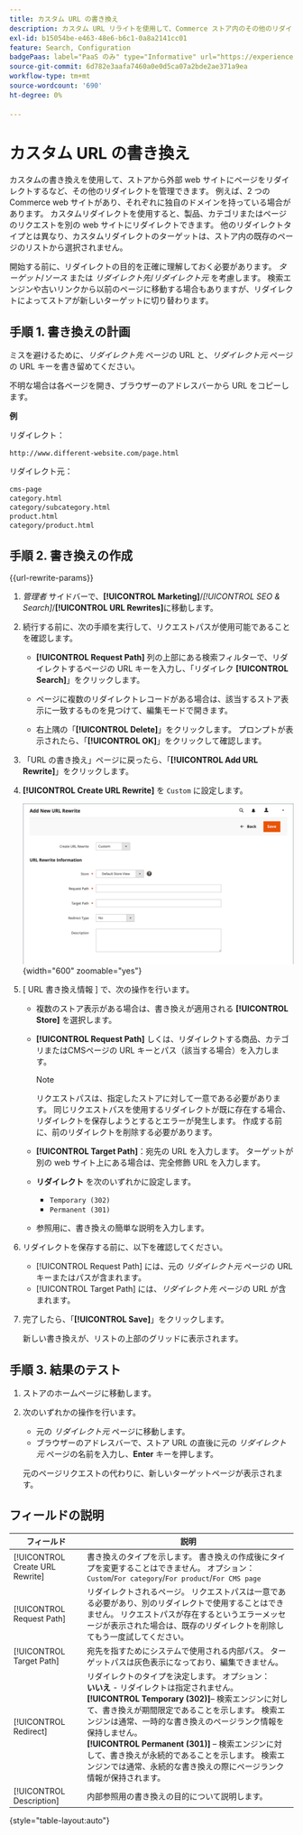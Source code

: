 ```yaml
---
title: カスタム URL の書き換え
description: カスタム URL リライトを使用して、Commerce ストア内のその他のリダイレクトを管理する方法について説明します。
exl-id: b15054be-e463-48e6-b6c1-0a8a2141cc01
feature: Search, Configuration
badgePaas: label="PaaS のみ" type="Informative" url="https://experienceleague.adobe.com/ja/docs/commerce/user-guides/product-solutions" tooltip="Adobe Commerce on Cloud プロジェクト（Adobeが管理する PaaS インフラストラクチャ）およびオンプレミスプロジェクトにのみ適用されます。"
source-git-commit: 6d782e3aafa7460a0e0d5ca07a2bde2ae371a9ea
workflow-type: tm+mt
source-wordcount: '690'
ht-degree: 0%

---
```


# カスタム URL の書き換え

カスタムの書き換えを使用して、ストアから外部 web サイトにページをリダイレクトするなど、その他のリダイレクトを管理できます。 例えば、2 つのCommerce web サイトがあり、それぞれに独自のドメインを持っている場合があります。 カスタムリダイレクトを使用すると、製品、カテゴリまたはページのリクエストを別の web サイトにリダイレクトできます。 他のリダイレクトタイプとは異なり、カスタムリダイレクトのターゲットは、ストア内の既存のページのリストから選択されません。

開始する前に、リダイレクトの目的を正確に理解しておく必要があります。 _ターゲット_/_ソース_ または _リダイレクト先_/_リダイレクト元_ を考慮します。 検索エンジンや古いリンクから以前のページに移動する場合もありますが、リダイレクトによってストアが新しいターゲットに切り替わります。

## 手順 1. 書き換えの計画

ミスを避けるために、_リダイレクト先_ ページの URL と、_リダイレクト元_ ページの URL キーを書き留めてください。

不明な場合は各ページを開き、ブラウザーのアドレスバーから URL をコピーします。

**例**

リダイレクト：

    http://www.different-website.com/page.html

リダイレクト元：

    cms-page
    category.html
    category/subcategory.html
    product.html
    category/product.html

## 手順 2. 書き換えの作成

{{url-rewrite-params}}

1. _管理者_ サイドバーで、**[!UICONTROL Marketing]**/_[!UICONTROL SEO & Search]_/**[!UICONTROL URL Rewrites]**&#x200B;に移動します。

1. 続行する前に、次の手順を実行して、リクエストパスが使用可能であることを確認します。

   - **[!UICONTROL Request Path]** 列の上部にある検索フィルターで、リダイレクトするページの URL キーを入力し、「リダイレク **[!UICONTROL Search]**」をクリックします。

   - ページに複数のリダイレクトレコードがある場合は、該当するストア表示に一致するものを見つけて、編集モードで開きます。

   - 右上隅の「**[!UICONTROL Delete]**」をクリックします。 プロンプトが表示されたら、「**[!UICONTROL OK]**」をクリックして確認します。

1. 「URL の書き換え」ページに戻ったら、「**[!UICONTROL Add URL Rewrite]**」をクリックします。

1. **[!UICONTROL Create URL Rewrite]** を `Custom` に設定します。

   ![URL の書き換え – カスタム ](./assets/url-rewrite-custom.png){width="600" zoomable="yes"}

1. [ URL 書き換え情報 ] で、次の操作を行います。

   - 複数のストア表示がある場合は、書き換えが適用される **[!UICONTROL Store]** を選択します。

   - **[!UICONTROL Request Path]** しくは、リダイレクトする商品、カテゴリまたはCMSページの URL キーとパス（該当する場合）を入力します。

     >[!NOTE]
     >
     >リクエストパスは、指定したストアに対して一意である必要があります。 同じリクエストパスを使用するリダイレクトが既に存在する場合、リダイレクトを保存しようとするとエラーが発生します。 作成する前に、前のリダイレクトを削除する必要があります。

   - **[!UICONTROL Target Path]**：宛先の URL を入力します。 ターゲットが別の web サイト上にある場合は、完全修飾 URL を入力します。

   - **リダイレクト** を次のいずれかに設定します。

      - `Temporary (302)`
      - `Permanent (301)`

   - 参照用に、書き換えの簡単な説明を入力します。

1. リダイレクトを保存する前に、以下を確認してください。

   - [!UICONTROL Request Path] には、元の _リダイレクト元_ ページの URL キーまたはパスが含まれます。
   - [!UICONTROL Target Path] には、_リダイレクト先_ ページの URL が含まれます。

1. 完了したら、「**[!UICONTROL Save]**」をクリックします。

   新しい書き換えが、リストの上部のグリッドに表示されます。

## 手順 3. 結果のテスト

1. ストアのホームページに移動します。

1. 次のいずれかの操作を行います。

   - 元の _リダイレクト元_ ページに移動します。
   - ブラウザーのアドレスバーで、ストア URL の直後に元の _リダイレクト元_ ページの名前を入力し、**Enter** キーを押します。

   元のページリクエストの代わりに、新しいターゲットページが表示されます。

## フィールドの説明

| フィールド | 説明 |
|--- |--- |
| [!UICONTROL Create URL Rewrite] | 書き換えのタイプを示します。 書き換えの作成後にタイプを変更することはできません。 オプション：`Custom`/`For category`/`For product`/`For CMS page` |
| [!UICONTROL Request Path] | リダイレクトされるページ。 リクエストパスは一意である必要があり、別のリダイレクトで使用することはできません。 リクエストパスが存在するというエラーメッセージが表示された場合は、既存のリダイレクトを削除してもう一度試してください。 |
| [!UICONTROL Target Path] | 宛先を指すためにシステムで使用される内部パス。 ターゲットパスは灰色表示になっており、編集できません。 |
| [!UICONTROL Redirect] | リダイレクトのタイプを決定します。 オプション：<br/>**いいえ** - リダイレクトは指定されません。 <br/>**[!UICONTROL Temporary (302)]**– 検索エンジンに対して、書き換えが期間限定であることを示します。 検索エンジンは通常、一時的な書き換えのページランク情報を保持しません。<br/>**[!UICONTROL Permanent (301)]** – 検索エンジンに対して、書き換えが永続的であることを示します。 検索エンジンでは通常、永続的な書き換えの際にページランク情報が保持されます。 |
| [!UICONTROL Description] | 内部参照用の書き換えの目的について説明します。 |

{style="table-layout:auto"}
